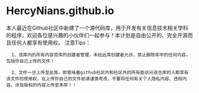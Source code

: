 # HercyNians.github.io

本人最近在Github社区中新建了一个源代码库，用于开发有关信息技术相关学科的程序，欢迎各位感兴趣的小伙伴们一起参与！本计划是自由公开的、完全开源而且任何人都享有使用权。
注意Tips：
      
      1、该库内的所有内容受库的创建者管理，未经此库创建者允许，禁止删除库中的任何内容，包括你自己上传的文件！
      
      2、文件一旦上传至此库，即意味着github社区内和社区外的所有能访问该仓库的人都享有该文件的使用权，在上传你自己的文件前请谨慎考虑，不要将任何有关个人隐私内容、违规内容、涉及版权的内容上传至本库！！
      
